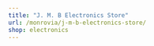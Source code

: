 ```yaml
---
title: "J. M. B Electronics Store"
url: /monrovia/j-m-b-electronics-store/
shop: electronics
---
```

